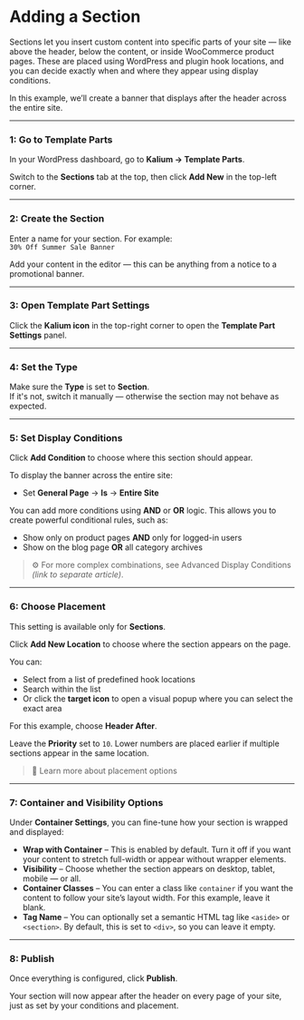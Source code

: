 # Adding a Section

Sections let you insert custom content into specific parts of your site — like above the header, below the content, or inside WooCommerce product pages. These are placed using WordPress and plugin hook locations, and you can decide exactly when and where they appear using display conditions.

In this example, we’ll create a banner that displays after the header across the entire site.

***

### 1: Go to Template Parts

In your WordPress dashboard, go to **Kalium → Template Parts**.

Switch to the **Sections** tab at the top, then click **Add New** in the top-left corner.

***

### 2: Create the Section

Enter a name for your section. For example:\
`30% Off Summer Sale Banner`

Add your content in the editor — this can be anything from a notice to a promotional banner.

***

### 3: Open Template Part Settings

Click the **Kalium icon** in the top-right corner to open the **Template Part Settings** panel.

***

### 4: Set the Type

Make sure the **Type** is set to **Section**.\
If it's not, switch it manually — otherwise the section may not behave as expected.

***

### 5: Set Display Conditions

Click **Add Condition** to choose where this section should appear.

To display the banner across the entire site:

* Set **General Page** → **Is** → **Entire Site**

You can add more conditions using **AND** or **OR** logic. This allows you to create powerful conditional rules, such as:

* Show only on product pages **AND** only for logged-in users
* Show on the blog page **OR** all category archives

> ⚙️ For more complex combinations, see Advanced Display Conditions _(link to separate article)_.

***

### 6: Choose Placement

This setting is available only for **Sections**.

Click **Add New Location** to choose where the section appears on the page.

You can:

* Select from a list of predefined hook locations
* Search within the list
* Or click the **target icon** to open a visual popup where you can select the exact area

For this example, choose **Header After**.

Leave the **Priority** set to `10`. Lower numbers are placed earlier if multiple sections appear in the same location.

> 🔎 Learn more about placement options

***

### 7: Container and Visibility Options

Under **Container Settings**, you can fine-tune how your section is wrapped and displayed:

* **Wrap with Container** – This is enabled by default. Turn it off if you want your content to stretch full-width or appear without wrapper elements.
* **Visibility** – Choose whether the section appears on desktop, tablet, mobile — or all.
* **Container Classes** – You can enter a class like `container` if you want the content to follow your site’s layout width. For this example, leave it blank.
* **Tag Name** – You can optionally set a semantic HTML tag like `<aside>` or `<section>`. By default, this is set to `<div>`, so you can leave it empty.

***

### 8: Publish

Once everything is configured, click **Publish**.

Your section will now appear after the header on every page of your site, just as set by your conditions and placement.
